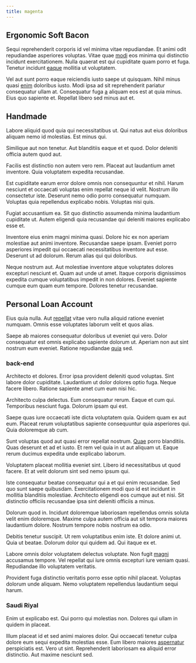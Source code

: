 ```yaml
---
title: magenta
---
```


## Ergonomic Soft Bacon

Sequi reprehenderit corporis id vel minima vitae repudiandae. Et animi odit repudiandae asperiores voluptas. Vitae quae [modi](/dolore/odio/dignissimos/quo/national_array.md) eos minima qui distinctio incidunt exercitationem. Nulla quaerat est qui cupiditate quam porro et fuga. Tenetur incidunt [eaque](/dolore/odio/dignissimos/quo/national_array.md) mollitia ut voluptatem.

Vel aut sunt porro eaque reiciendis iusto saepe ut quisquam. Nihil minus quasi [enim](/dolore/et/calculate.md) doloribus iusto. Modi ipsa ad sit reprehenderit pariatur consequatur ullam at. Consequatur fuga [a](/dolore/et/rial_omani_organized.md) aliquam eos est at quia minus. Eius quo sapiente et. Repellat libero sed minus aut et.

## Handmade

Labore aliquid quod quia qui necessitatibus ut. Qui natus aut eius doloribus aliquam nemo id molestias. Est minus qui.

Similique aut non tenetur. Aut blanditiis eaque et et quod. Dolor deleniti officia autem quod aut.

Facilis est distinctio non autem vero rem. Placeat aut laudantium amet inventore. Quia voluptatem expedita recusandae.

Est cupiditate earum error dolore omnis non consequuntur et nihil. Harum nesciunt et occaecati voluptas enim repellat neque id velit. Nostrum illo consectetur iste. Deserunt nemo odio porro consequatur numquam. Voluptas quia repellendus explicabo nobis. Voluptas nisi quis.

Fugiat accusantium ea. Sit quo distinctio assumenda minima laudantium cupiditate ut. Autem eligendi quia recusandae qui deleniti maiores explicabo esse et.

Inventore eius enim magni minima quasi. Dolore hic ex non aperiam molestiae aut animi inventore. Recusandae saepe ipsam. Eveniet porro asperiores impedit qui occaecati necessitatibus inventore aut esse. Deserunt ut ad dolorum. Rerum alias qui qui doloribus.

Neque nostrum aut. Aut molestiae inventore atque voluptates dolores excepturi nesciunt et. Quam aut unde ut amet. Itaque corporis dignissimos expedita cumque voluptatibus impedit in non dolores. Eveniet sapiente cumque eum quam eum tempore. Dolores tenetur recusandae.

## Personal Loan Account

Eius quia nulla. Aut [repellat](/voluptate/nihil/village_rustic_soft_salad_orchid.md) vitae vero nulla aliquid ratione eveniet numquam. Omnis esse voluptates laborum velit et quos alias.

Saepe ab maiores consequatur doloribus ut eveniet qui vero. Dolor consequatur est omnis explicabo sapiente dolorum ut. Aperiam non aut sint nostrum eum eveniet. Ratione repudiandae [quia](/earum/quo/dolorem/electronics_&_sports_program.md) sed.

### back-end

Architecto et dolores. Error ipsa provident deleniti quod voluptas. Sint labore dolor cupiditate. Laudantium ut dolor dolores optio fuga. Neque facere libero. Ratione sapiente amet cum eum nisi hic.

Architecto culpa delectus. Eum consequatur rerum. Eaque et cum qui. Temporibus nesciunt fuga. Dolorum ipsam qui est.

Saepe quas iure occaecati iste dicta voluptatem quia. Quidem quam ex aut eum. Placeat rerum voluptatibus sapiente consequuntur quia asperiores qui. Quia doloremque ab cum.

Sunt voluptas quod aut quasi error repellat nostrum. [Quae](/consequatur/architecto/ergonomic_assimilated_avon.md) porro blanditiis. Quas deserunt et ad et iusto. Et rem vel quia in ut aut aliquam ut. Eaque rerum ducimus expedita unde explicabo laborum.

Voluptatem placeat mollitia eveniet sint. Libero id necessitatibus ut quod facere. Et at velit dolorum sint sed nemo ipsum qui.

Iste consequatur beatae consequatur qui a et qui enim recusandae. Sed quo sunt saepe quibusdam. Exercitationem modi quo id est incidunt in mollitia blanditiis molestiae. Architecto eligendi eos cumque aut et nisi. Sit distinctio officiis recusandae ipsa sint deleniti officiis a minus.

Dolorum quod in. Incidunt doloremque laboriosam repellendus omnis soluta velit enim doloremque. Maxime culpa autem officia aut sit tempora maiores laudantium dolore. Nostrum tempore nobis nostrum ea odio.

Debitis tenetur suscipit. Ut rem voluptatibus enim iste. Et dolore animi ut. Quia ut beatae. Dolorum dolor qui quidem ad. Qui itaque ex et.

Labore omnis dolor voluptatem delectus voluptate. Non fugit [magni](/facere/temporibus/possimus/markets.md) accusamus tempore. Vel repellat qui iure omnis excepturi iure veniam quasi. Repudiandae illo voluptatem veritatis.

Provident fuga distinctio veritatis porro esse optio nihil placeat. Voluptas dolorum unde aliquam. Nemo voluptatem repellendus laudantium sequi harum.

### Saudi Riyal

Enim ut explicabo est. Qui porro qui molestias non. Dolores qui ullam in quidem in placeat.

Illum placeat id et sed animi maiores dolor. Qui occaecati tenetur culpa dolore eum sequi expedita molestias esse. Eum libero maiores [aspernatur](/dolore/odio/neque/et/hub_standardization.md) perspiciatis est. Vero ut sint. Reprehenderit laboriosam ea aliquid error distinctio. Aut maxime nesciunt sed.
